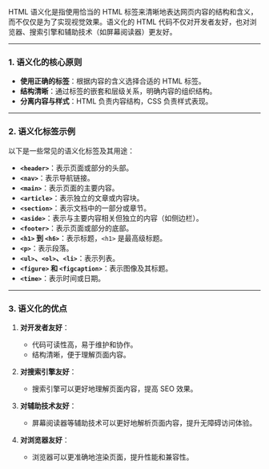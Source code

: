 HTML 语义化是指使用恰当的 HTML 标签来清晰地表达网页内容的结构和含义，而不仅仅是为了实现视觉效果。语义化的 HTML 代码不仅对开发者友好，也对浏览器、搜索引擎和辅助技术（如屏幕阅读器）更友好。

---

### **1. 语义化的核心原则**
- **使用正确的标签**：根据内容的含义选择合适的 HTML 标签。
- **结构清晰**：通过标签的嵌套和层级关系，明确内容的组织结构。
- **分离内容与样式**：HTML 负责内容结构，CSS 负责样式表现。

---

### **2. 语义化标签示例**
以下是一些常见的语义化标签及其用途：
- **`<header>`**：表示页面或部分的头部。
- **`<nav>`**：表示导航链接。
- **`<main>`**：表示页面的主要内容。
- **`<article>`**：表示独立的文章或内容块。
- **`<section>`**：表示文档中的一部分或章节。
- **`<aside>`**：表示与主要内容相关但独立的内容（如侧边栏）。
- **`<footer>`**：表示页面或部分的底部。
- **`<h1>` 到 `<h6>`**：表示标题，`<h1>` 是最高级标题。
- **`<p>`**：表示段落。
- **`<ul>`、`<ol>`、`<li>`**：表示列表。
- **`<figure>` 和 `<figcaption>`**：表示图像及其标题。
- **`<time>`**：表示时间或日期。

---

### **3. 语义化的优点**
1. **对开发者友好**：
   - 代码可读性高，易于维护和协作。
   - 结构清晰，便于理解页面内容。

2. **对搜索引擎友好**：
   - 搜索引擎可以更好地理解页面内容，提高 SEO 效果。

3. **对辅助技术友好**：
   - 屏幕阅读器等辅助技术可以更好地解析页面内容，提升无障碍访问体验。

4. **对浏览器友好**：
   - 浏览器可以更准确地渲染页面，提升性能和兼容性。

